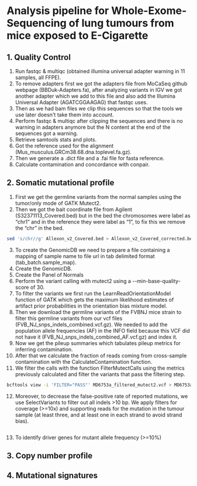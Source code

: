 # Analysis pipeline for Whole-Exome-Sequencing of lung tumours from mice exposed to E-Cigarette

## 1. Quality Control
1. Run fastqc & multiqc (obtained illumina universal adapter warning in 11 samples, all FFPE).
2. To remove adapters first we got the adapters file from MoCaSeq github webpage (BBDuk-Adapters.fa), after analyzing variants in IGV we got another adapter which we add to this file and also add the Illumina Universal Adapter (AGATCGGAAGAG) that fastqc uses.
3. Then as we had bam files we clip this sequences so that the tools we use later doesn't take them into account.
4. Perform fastqc & multiqc after clipping the sequences and there is no warning in adapters anymore but the N content at the end of the sequences got a warning.
5. Retrieve samtools stats and plots.
6. Got the reference used for the alignment (Mus_musculus.GRCm38.68.dna.toplevel.fa.gz).
7. Then we generate a .dict file and a .fai file for fasta reference.
8. Calculate contamination and concordance with conpair.

## 2. Somatic mutational profile
1. First we get the germline variants from the normal samples using the tumor/only mode of GATK Mutect2.
2. Then we got the bait coordinate file from Agilent (S32371113_Covered.bed) but in the bed the chromosomes were label as “chr1” and in the reference they were label as “1”, to fix this we remove the “chr” in the bed.

```bash
sed 's/chr//g' Allexon_v2_Covered.bed > Allexon_v2_Covered_corrected.bed
```

3. To create the GenomicDB we need to prepare a file containing a mapping of sample name to file url in tab delimited format (tab_batch.sample_map).
4. Create the GenomicDB.
5. Create the Panel of Normals
6. Perform the variant calling with mutect2 using a --min-base-quality-score of 30.
7. To filter the variants we first run the LearnReadOrientationModel function of GATK which gets the maximum likelihood estimates of artifact prior probabilities in the orientation bias mixture model.
8. Then we download the germline variants of the FVBNJ mice strain to filter this germline variants from our vcf files (FVB_NJ_snps_indels_combined.vcf.gz). We needed to add the population allele frequencies (AF) in the INFO field because this VCF did not have it (FVB_NJ_snps_indels_combined_AF.vcf.gz) and index it.
9. Now we get the pileup summaries which tabulates pileup metrics for inferring contamination.
10. After that we calculate the fraction of reads coming from cross-sample contamination with the CalculateContamination function.
11. We filter the calls with the function FilterMutectCalls using the metrics previously calculated and filter the variants that pass the filtering step.

```bash
bcftools view -i 'FILTER="PASS"' MD6753a_filtered_mutect2.vcf > MD6753a_filtered_mutect2_passed.vcf
```

12. Moreover, to decrease the false-positive rate of reported mutations, we use SelectVariants to filter out all indels >10 bp. We apply filters for coverage (>=10x) and supporting reads for the mutation in the tumour sample (at least three, and at least one in each strand to avoid strand bias).

```bash

```
13. To identify driver genes for mutant allele frequency (>=10%)

## 3. Copy number profile

## 4. Mutational signatures
